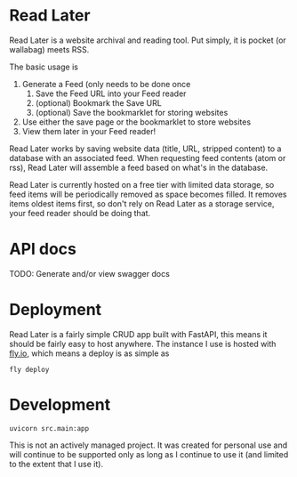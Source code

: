 Read Later
==========

Read Later is a website archival and reading tool. Put simply, it is pocket (or wallabag) meets RSS. 

The basic usage is
1. Generate a Feed (only needs to be done once
    1. Save the Feed URL into your Feed reader
    2. (optional) Bookmark the Save URL
    3. (optional) Save the bookmarklet for storing websites
2. Use either the save page or the bookmarklet to store websites
3. View them later in your Feed reader!

Read Later works by saving website data (title, URL, stripped content) to a database with an associated feed. When requesting feed contents (atom or rss), Read Later will assemble a feed based on what's in the database.

Read Later is currently hosted on a free tier with limited data storage, so feed items will be periodically removed as space becomes filled. It removes items oldest items first, so don't rely on Read Later as a storage service, your feed reader should be doing that.

# API docs

TODO: Generate and/or view swagger docs

# Deployment
Read Later is a fairly simple CRUD app built with FastAPI, this means it should be fairly easy to host anywhere. The instance I use is hosted with [fly.io](https://fly.io/), which means a deploy is as simple as
```
fly deploy
```

# Development
```
uvicorn src.main:app
```

This is not an actively managed project. It was created for personal use and will continue to be supported only as long as I continue to use it (and limited to the extent that I use it).


